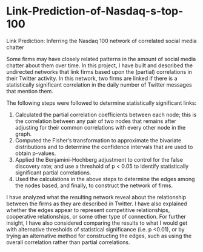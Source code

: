 # Link-Prediction-of-Nasdaq-s-top-100
Link Prediction: Inferring the Nasdaq 100 network of correlated social media chatter

Some firms may have closely related patterns in the amount of social media chatter about them over time. In this project, I have built and described the undirected networks that link firms based upon the (partial) correlations in their Twitter activity. In this network, two firms are linked if there is a statistically significant correlation in the daily number of Twitter messages that mention them.

The following steps were followed to determine statistically significant links:

1) Calculated the partial correlation coefficients between each node; this is the correlation between any pair of two nodes that remains after adjusting for their common correlations with every other node in the graph.
2) Computed the Fisher’s transformation to approximate the bivariate distributions and to determine the confidence intervals that are used to obtain p-values.
3) Applied the Benjamini-Hochberg adjustment to control for the false discovery rate; and use a threshold of p < 0.05 to identify statistically significant partial correlations.
4) Used the calculations in the above steps to determine the edges among the nodes based, and finally, to construct the network of firms.

I have analyzed what the resulting network reveal about the relationship between the firms as they are described in Twitter. I have also explained whether the edges appear to represent competitive relationships, cooperative relationships, or some other type of connection. For further insight, I have also considered comparing the results to what I would get with alternative thresholds of statistical significance (i.e. p <0.01), or by trying an alternative method for constructing the edges, such as using the overall correlation rather than partial correlations.

